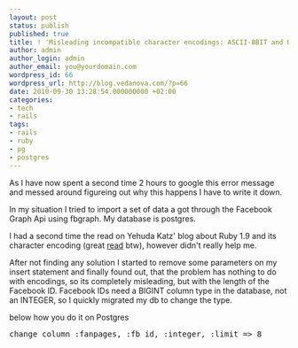 ```yaml
---
layout: post
status: publish
published: true
title: ! 'Misleading incompatible character encodings: ASCII-8BIT and UTF-8 message'
author: admin
author_login: admin
author_email: you@yourdomain.com
wordpress_id: 66
wordpress_url: http://blog.vedanova.com/?p=66
date: 2010-09-30 13:28:54.000000000 +02:00
categories:
- tech
- rails
tags:
- rails
- ruby
- pg
- postgres
---
```

As I have now spent a second time 2 hours to google this error message and messed around figureing out why this happens I have to write it down.

In my situation I tried to import a set of data a got through the Facebook Graph Api using fbgraph. My database is postgres. 

I had a second time the read on Yehuda Katz' blog about Ruby 1.9 and its character encoding (great <a href="http://yehudakatz.com/2010/05/05/ruby-1-9-encodings-a-primer-and-the-solution-for-rails/">read</a> btw), however didn't really help me.

After not finding any solution I started to remove some parameters on my insert statement and finally found out, that the problem has nothing to do with encodings, so its completely misleading, but with the length of the Facebook ID. Facebook IDs need a BIGINT column type in the database, not an INTEGER, so I quickly migrated my db to change the type.

below how you do it on Postgres
<pre>change_column :fanpages, :fb_id, :integer, :limit => 8</pre>

